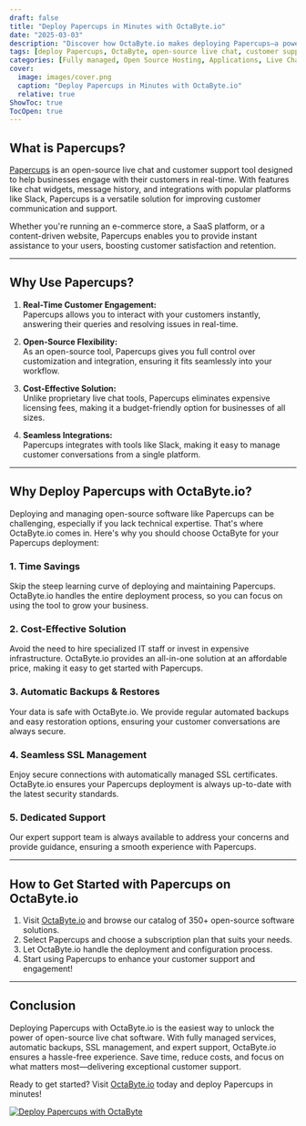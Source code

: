 ```yaml
---
draft: false
title: "Deploy Papercups in Minutes with OctaByte.io"
date: "2025-03-03"
description: "Discover how OctaByte.io makes deploying Papercups—a powerful open-source live chat and customer support tool—effortless. Save time, reduce costs, and enjoy fully managed services with automatic backups, SSL management, and expert support."
tags: [deploy Papercups, OctaByte, open-source live chat, customer support tool, managed open-source software, automatic backups, SSL management, cost-effective software deployment, Papercups deployment, OctaByte benefits]
categories: [Fully managed, Open Source Hosting, Applications, Live Chat, Customer Support]
cover:
  image: images/cover.png
  caption: "Deploy Papercups in Minutes with OctaByte.io"
  relative: true
ShowToc: true
TocOpen: true
---
```



## What is Papercups?

[Papercups](https://papercups.io/) is an open-source live chat and customer support tool designed to help businesses engage with their customers in real-time. With features like chat widgets, message history, and integrations with popular platforms like Slack, Papercups is a versatile solution for improving customer communication and support.

Whether you're running an e-commerce store, a SaaS platform, or a content-driven website, Papercups enables you to provide instant assistance to your users, boosting customer satisfaction and retention.

---

## Why Use Papercups?

1. **Real-Time Customer Engagement:**  
   Papercups allows you to interact with your customers instantly, answering their queries and resolving issues in real-time.

2. **Open-Source Flexibility:**  
   As an open-source tool, Papercups gives you full control over customization and integration, ensuring it fits seamlessly into your workflow.

3. **Cost-Effective Solution:**  
   Unlike proprietary live chat tools, Papercups eliminates expensive licensing fees, making it a budget-friendly option for businesses of all sizes.

4. **Seamless Integrations:**  
   Papercups integrates with tools like Slack, making it easy to manage customer conversations from a single platform.

---

## Why Deploy Papercups with OctaByte.io?

Deploying and managing open-source software like Papercups can be challenging, especially if you lack technical expertise. That's where OctaByte.io comes in. Here's why you should choose OctaByte for your Papercups deployment:

### 1. **Time Savings**  
   Skip the steep learning curve of deploying and maintaining Papercups. OctaByte.io handles the entire deployment process, so you can focus on using the tool to grow your business.

### 2. **Cost-Effective Solution**  
   Avoid the need to hire specialized IT staff or invest in expensive infrastructure. OctaByte.io provides an all-in-one solution at an affordable price, making it easy to get started with Papercups.

### 3. **Automatic Backups & Restores**  
   Your data is safe with OctaByte.io. We provide regular automated backups and easy restoration options, ensuring your customer conversations are always secure.

### 4. **Seamless SSL Management**  
   Enjoy secure connections with automatically managed SSL certificates. OctaByte.io ensures your Papercups deployment is always up-to-date with the latest security standards.

### 5. **Dedicated Support**  
   Our expert support team is always available to address your concerns and provide guidance, ensuring a smooth experience with Papercups.

---

## How to Get Started with Papercups on OctaByte.io

1. Visit [OctaByte.io](https://octabyte.io) and browse our catalog of 350+ open-source software solutions.
2. Select Papercups and choose a subscription plan that suits your needs.
3. Let OctaByte.io handle the deployment and configuration process.
4. Start using Papercups to enhance your customer support and engagement!

---

## Conclusion

Deploying Papercups with OctaByte.io is the easiest way to unlock the power of open-source live chat software. With fully managed services, automatic backups, SSL management, and expert support, OctaByte.io ensures a hassle-free experience. Save time, reduce costs, and focus on what matters most—delivering exceptional customer support.

Ready to get started? Visit [OctaByte.io](https://octabyte.io) today and deploy Papercups in minutes!

[![Deploy Papercups with OctaByte](/images/deploy-on-octabyte.png)](https://octabyte.io/fully-managed-open-source-services/applications/live-chat/papercups)